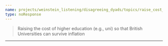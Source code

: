 ```yaml
---
name: projects/weinstein_listening/disagreeing_dyads/topics/raise_cost_of_uni_discussion.md
type: noResponse
---
```


> Raising the cost of higher education (e.g., uni) so that British Universities can survive inflation

---
